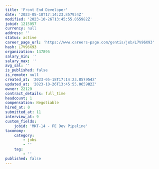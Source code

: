 ```yaml
---
title: 'Front End Developer'
date: '2023-05-18T17:14:23.857954Z'
modified: '2023-10-26T13:45:55.065982Z'
jobid: 1215057
currency: null
address: ''
status: active
career_page_url: 'https://www.careers-page.com/gentis/job/L7V96X93'
hash: L7V96X93
organization: 137896
salary_min: ''
salary_max: ''
avg_sal: ''
is_published: false
is_remote: null
created_at: '2023-05-18T17:14:23.857954Z'
updated_at: '2023-10-26T13:45:55.065982Z'
owner: 22120
contract_details: full_time
headcount: 1
compensation: Negotiable
hired_at: 0
submitted_at: 11
interview_at: 9
custom_fields:
    jobid: 'MKT-14 - FE Dev Pipeline'
taxonomy:
    category:
        - jobs
        - ''
    tag:
        - ''
published: false
---
```


